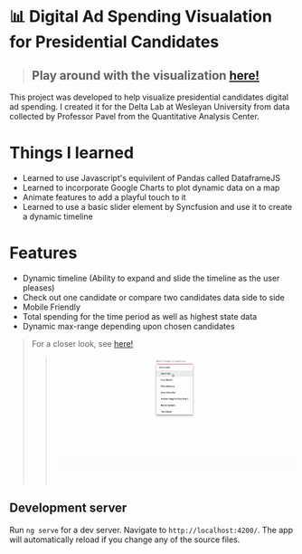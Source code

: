# 📊 Digital Ad Spending Visualation for Presidential Candidates

> ## Play around with the visualization [here!](https://regional-ad-spending.web.app/spending)

This project was developed to help visualize presidential candidates digital ad spending. I created it for the Delta Lab at Wesleyan University from data collected by Professor Pavel from the Quantitative Analysis Center. 

# Things I learned
- Learned to use Javascript's equivilent of Pandas called DataframeJS
- Learned to incorporate Google Charts to plot dynamic data on a map
- Animate features to add a playful touch to it
- Learned to use a basic slider element by Syncfusion and use it to create a dynamic timeline

# Features
- Dynamic timeline (Ability to expand and slide the timeline as the user pleases)
- Check out one candidate or compare two candidates data side to side
- Mobile Friendly 
- Total spending for the time period as well as highest state data
- Dynamic max-range depending upon chosen candidates

> For a closer look, see [here!](https://regional-ad-spending.web.app/spending)
>> <img src = "Images/visualization.gif" />

## Development server

Run `ng serve` for a dev server. Navigate to `http://localhost:4200/`. The app will automatically reload if you change any of the source files.
